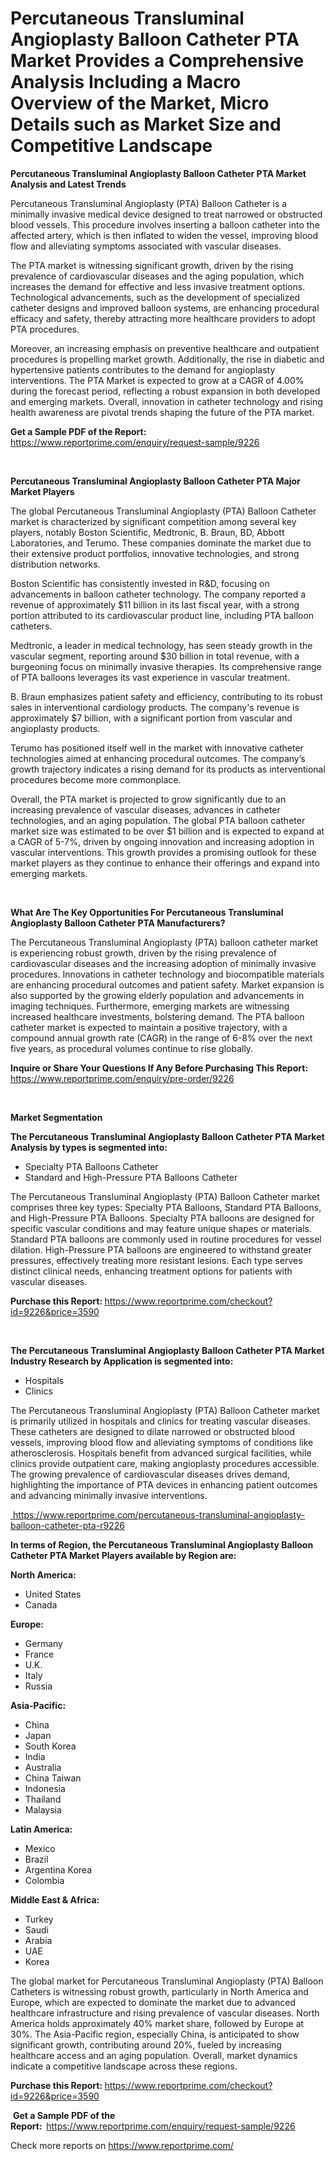 <p><h1>Percutaneous Transluminal Angioplasty Balloon Catheter PTA Market Provides a Comprehensive Analysis Including a Macro Overview of the Market, Micro Details such as Market Size and Competitive Landscape</h1></p><p><strong>Percutaneous Transluminal Angioplasty Balloon Catheter PTA Market Analysis and Latest Trends</strong></p>
<p><p>Percutaneous Transluminal Angioplasty (PTA) Balloon Catheter is a minimally invasive medical device designed to treat narrowed or obstructed blood vessels. This procedure involves inserting a balloon catheter into the affected artery, which is then inflated to widen the vessel, improving blood flow and alleviating symptoms associated with vascular diseases.</p><p>The PTA market is witnessing significant growth, driven by the rising prevalence of cardiovascular diseases and the aging population, which increases the demand for effective and less invasive treatment options. Technological advancements, such as the development of specialized catheter designs and improved balloon systems, are enhancing procedural efficacy and safety, thereby attracting more healthcare providers to adopt PTA procedures.</p><p>Moreover, an increasing emphasis on preventive healthcare and outpatient procedures is propelling market growth. Additionally, the rise in diabetic and hypertensive patients contributes to the demand for angioplasty interventions. The PTA Market is expected to grow at a CAGR of 4.00% during the forecast period, reflecting a robust expansion in both developed and emerging markets. Overall, innovation in catheter technology and rising health awareness are pivotal trends shaping the future of the PTA market.</p></p>
<p><strong>Get a Sample PDF of the Report:&nbsp;</strong> <a href="https://www.reportprime.com/enquiry/request-sample/9226?utm_campaign=3016&utm_medium=2&utm_source=Github&utm_content=ia&utm_term=20032025&utm_id=percutaneous-transluminal-angioplasty-balloon-catheter-pta">https://www.reportprime.com/enquiry/request-sample/9226</a></p>
<p>&nbsp;</p>
<p><strong>Percutaneous Transluminal Angioplasty Balloon Catheter PTA Major Market Players</strong></p>
<p><p>The global Percutaneous Transluminal Angioplasty (PTA) Balloon Catheter market is characterized by significant competition among several key players, notably Boston Scientific, Medtronic, B. Braun, BD, Abbott Laboratories, and Terumo. These companies dominate the market due to their extensive product portfolios, innovative technologies, and strong distribution networks.</p><p>Boston Scientific has consistently invested in R&D, focusing on advancements in balloon catheter technology. The company reported a revenue of approximately $11 billion in its last fiscal year, with a strong portion attributed to its cardiovascular product line, including PTA balloon catheters. </p><p>Medtronic, a leader in medical technology, has seen steady growth in the vascular segment, reporting around $30 billion in total revenue, with a burgeoning focus on minimally invasive therapies. Its comprehensive range of PTA balloons leverages its vast experience in vascular treatment.</p><p>B. Braun emphasizes patient safety and efficiency, contributing to its robust sales in interventional cardiology products. The company's revenue is approximately $7 billion, with a significant portion from vascular and angioplasty products.</p><p>Terumo has positioned itself well in the market with innovative catheter technologies aimed at enhancing procedural outcomes. The company’s growth trajectory indicates a rising demand for its products as interventional procedures become more commonplace.</p><p>Overall, the PTA market is projected to grow significantly due to an increasing prevalence of vascular diseases, advances in catheter technologies, and an aging population. The global PTA balloon catheter market size was estimated to be over $1 billion and is expected to expand at a CAGR of 5-7%, driven by ongoing innovation and increasing adoption in vascular interventions. This growth provides a promising outlook for these market players as they continue to enhance their offerings and expand into emerging markets.</p></p>
<p>&nbsp;</p>
<p><strong>What Are The Key Opportunities For Percutaneous Transluminal Angioplasty Balloon Catheter PTA Manufacturers?</strong></p>
<p><p>The Percutaneous Transluminal Angioplasty (PTA) balloon catheter market is experiencing robust growth, driven by the rising prevalence of cardiovascular diseases and the increasing adoption of minimally invasive procedures. Innovations in catheter technology and biocompatible materials are enhancing procedural outcomes and patient safety. Market expansion is also supported by the growing elderly population and advancements in imaging techniques. Furthermore, emerging markets are witnessing increased healthcare investments, bolstering demand. The PTA balloon catheter market is expected to maintain a positive trajectory, with a compound annual growth rate (CAGR) in the range of 6-8% over the next five years, as procedural volumes continue to rise globally.</p></p>
<p><strong>Inquire or Share Your Questions If Any Before Purchasing This Report:</strong> <a href="https://www.reportprime.com/enquiry/pre-order/9226?utm_campaign=3016&utm_medium=2&utm_source=Github&utm_content=ia&utm_term=20032025&utm_id=percutaneous-transluminal-angioplasty-balloon-catheter-pta">https://www.reportprime.com/enquiry/pre-order/9226</a></p>
<p>&nbsp;</p>
<p><strong>Market Segmentation</strong></p>
<p><strong>The Percutaneous Transluminal Angioplasty Balloon Catheter PTA Market Analysis by types is segmented into:</strong></p>
<p><ul><li>Specialty PTA Balloons Catheter</li><li>Standard and High-Pressure PTA Balloons Catheter</li></ul></p>
<p><p>The Percutaneous Transluminal Angioplasty (PTA) Balloon Catheter market comprises three key types: Specialty PTA Balloons, Standard PTA Balloons, and High-Pressure PTA Balloons. Specialty PTA balloons are designed for specific vascular conditions and may feature unique shapes or materials. Standard PTA balloons are commonly used in routine procedures for vessel dilation. High-Pressure PTA balloons are engineered to withstand greater pressures, effectively treating more resistant lesions. Each type serves distinct clinical needs, enhancing treatment options for patients with vascular diseases.</p></p>
<p><strong>Purchase this Report:&nbsp;</strong><a href="https://www.reportprime.com/checkout?id=9226&price=3590&utm_campaign=3016&utm_medium=2&utm_source=Github&utm_content=ia&utm_term=20032025&utm_id=percutaneous-transluminal-angioplasty-balloon-catheter-pta">https://www.reportprime.com/checkout?id=9226&price=3590</a></p>
<p>&nbsp;</p>
<p><strong>The Percutaneous Transluminal Angioplasty Balloon Catheter PTA Market Industry Research by Application is segmented into:</strong></p>
<p><ul><li>Hospitals</li><li>Clinics</li></ul></p>
<p><p>The Percutaneous Transluminal Angioplasty (PTA) Balloon Catheter market is primarily utilized in hospitals and clinics for treating vascular diseases. These catheters are designed to dilate narrowed or obstructed blood vessels, improving blood flow and alleviating symptoms of conditions like atherosclerosis. Hospitals benefit from advanced surgical facilities, while clinics provide outpatient care, making angioplasty procedures accessible. The growing prevalence of cardiovascular diseases drives demand, highlighting the importance of PTA devices in enhancing patient outcomes and advancing minimally invasive interventions.</p></p>
<p><a href="https://www.reportprime.com/percutaneous-transluminal-angioplasty-balloon-catheter-pta-r9226?utm_campaign=3016&utm_medium=2&utm_source=Github&utm_content=ia&utm_term=20032025&utm_id=percutaneous-transluminal-angioplasty-balloon-catheter-pta">&nbsp;https://www.reportprime.com/percutaneous-transluminal-angioplasty-balloon-catheter-pta-r9226</a></p>
<p><strong>In terms of Region, the Percutaneous Transluminal Angioplasty Balloon Catheter PTA Market Players available by Region are:</strong></p>
<p>
    <p> <strong> North America: </strong>
        <ul>
            <li>United States</li>
            <li>Canada</li>
        </ul>
        </p> 
    <p> <strong> Europe: </strong>
        <ul>
            <li>Germany</li>
            <li>France</li>
            <li>U.K.</li>
            <li>Italy</li>
            <li>Russia</li>
        </ul>
        </p> 
    <p> <strong> Asia-Pacific: </strong>
        <ul>
            <li>China</li>
            <li>Japan</li>
            <li>South Korea</li>
            <li>India</li>
            <li>Australia</li>
            <li>China Taiwan</li>
            <li>Indonesia</li>
            <li>Thailand</li>
            <li>Malaysia</li>
        </ul>
        </p> 
    <p> <strong> Latin America: </strong>
        <ul>
            <li>Mexico</li>
            <li>Brazil</li>
            <li>Argentina Korea</li>
            <li>Colombia</li>
        </ul>
        </p> 
    <p> <strong> Middle East & Africa: </strong>
        <ul>
            <li>Turkey</li>
            <li>Saudi</li>
            <li>Arabia</li>
            <li>UAE</li>
            <li>Korea</li>
        </ul>
    </p>
    </p>
<p><p>The global market for Percutaneous Transluminal Angioplasty (PTA) Balloon Catheters is witnessing robust growth, particularly in North America and Europe, which are expected to dominate the market due to advanced healthcare infrastructure and rising prevalence of vascular diseases. North America holds approximately 40% market share, followed by Europe at 30%. The Asia-Pacific region, especially China, is anticipated to show significant growth, contributing around 20%, fueled by increasing healthcare access and an aging population. Overall, market dynamics indicate a competitive landscape across these regions.</p></p>
<p><strong>Purchase this Report: </strong><a href="https://www.reportprime.com/checkout?id=9226&price=3590&utm_campaign=3016&utm_medium=2&utm_source=Github&utm_content=ia&utm_term=20032025&utm_id=percutaneous-transluminal-angioplasty-balloon-catheter-pta">https://www.reportprime.com/checkout?id=9226&price=3590</a></p>
<p>&nbsp;<strong>Get a Sample PDF of the Report:&nbsp;&nbsp;</strong><a href="https://www.reportprime.com/enquiry/request-sample/9226?utm_campaign=3016&utm_medium=2&utm_source=Github&utm_content=ia&utm_term=20032025&utm_id=percutaneous-transluminal-angioplasty-balloon-catheter-pta">https://www.reportprime.com/enquiry/request-sample/9226</a></p>
<p><strong></strong></p>
<p>Check more reports on <a href="https://www.reportprime.com/?utm_campaign=3016&utm_medium=2&utm_source=Github&utm_content=ia&utm_term=20032025&utm_id=percutaneous-transluminal-angioplasty-balloon-catheter-pta">https://www.reportprime.com/</a></p>